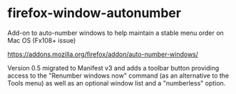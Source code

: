 # firefox-window-autonumber
Add-on to auto-number windows to help maintain a stable menu order on Mac OS (Fx108+ issue)

https://addons.mozilla.org/firefox/addon/auto-number-windows/

Version 0.5 migrated to Manifest v3 and adds a toolbar button providing access to the "Renumber windows now" command (as an alternative to the Tools menu) as well as an optional window list and a "numberless" option.
